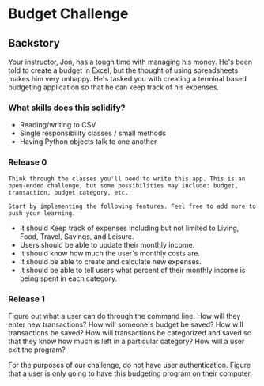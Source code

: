 # Budget Challenge

## Backstory
Your instructor, Jon, has a tough time with managing his money. He's been told to create a budget in Excel, but the thought of using spreadsheets makes him very unhappy. He's tasked you with creating a terminal based budgeting application so that he can keep track of his expenses.


### What skills does this solidify?
* Reading/writing to CSV
* Single responsibility classes / small methods
* Having Python objects talk to one another

### Release 0
    Think through the classes you'll need to write this app. This is an open-ended challenge, but some possibilities may include: budget, transaction, budget category, etc. 

    Start by implementing the following features. Feel free to add more to push your learning. 
* It should Keep track of expenses including but not limited to Living, Food, Travel, Savings, and Leisure. 
* Users should be able to update their monthly income. 
* It should know how much the user's monthly costs are. 
* It should be able to create and calculate new expenses. 
* It should be able to tell users what percent of their monthly income is being spent in each category. 

### Release 1
Figure out what a user can do through the command line. How will they enter new transactions? How will someone's budget be saved? How will transactions be saved? How will transactions be categorized and saved so that they know how much is left in a particular category? How will a user exit the program?

For the purposes of our challenge, do not have user authentication. Figure that a user is only going to have this budgeting program on their computer.

